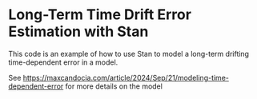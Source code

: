# Long-Term Time Drift Error Estimation with Stan

This code is an example of how to use Stan to model a long-term drifting time-dependent error in a model.

See https://maxcandocia.com/article/2024/Sep/21/modeling-time-dependent-error for more details on the model
